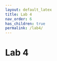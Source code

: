 ```yaml
---
layout: default_latex
title: Lab 4
nav_order: 6
has_children: true
permalink: /lab4/
---
```


# Lab 4
